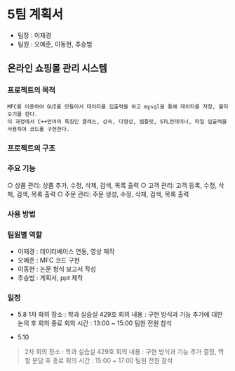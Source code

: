 # 5팀 계획서
* 팀장 : 이재경
* 팀원 : 오예준, 이동현, 추승범
## 온라인 쇼핑몰 관리 시스템
### 프로젝트의 목적
```
MFC를 이용하여 GUI를 만들어서 데이터를 입출력을 하고 mysql을 통해 데이터를 저장, 불러오기를 한다.
이 과정에서 C++언어의 특징인 클래스, 상속, 다형성, 템플릿, STL컨테이너, 파일 입출력을 사용하여 코드를 구현한다.
```
### 프로젝트의 구조

### 주요 기능
○ 상품 관리: 상품 추가, 수정, 삭제, 검색, 목록 출력
○ 고객 관리: 고객 등록, 수정, 삭제, 검색, 목록 출력
○ 주문 관리: 주문 생성, 수정, 삭제, 검색, 목록 출력

### 사용 방법

### 팀원별 역할
* 이재경 : 데이터베이스 연동, 영상 제작
* 오예준 : MFC 코드 구현
* 이동현 : 논문 형식 보고서 작성
* 추승범 : 게획서, ppt 제작

### 일정
* 5.8 
1차 화의
장소 : 학과 실습실 429호 
회의 내용 : 구현 방식과 기능 추가에 대한 논의 후 회의 종료
회의 시간 : 13:00 ~ 15:00
팀원 전원 참석

* 5.10
>2차 회의
>장소 : 학과 실습실 429호
>회의 내용 : 구현 방식과 기능 추가 결정, 역할 분담 후 종료
>회의 시간 : 15:00 ~ 17:00
>팀원 전원 참석
